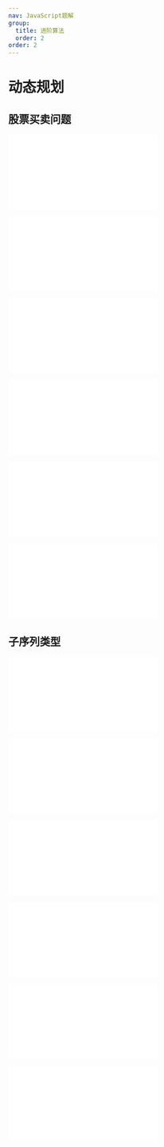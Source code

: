 ```yaml
---
nav: JavaScript题解
group:
  title: 进阶算法
  order: 2
order: 2
---
```


# 动态规划

## 股票买卖问题

<embed src="@/example/动态规划/股票买卖问题/121.买卖股票的最佳时机.md"></embed>

<embed src="@/example/动态规划/股票买卖问题/122.买卖股票的最佳时机-ii.md"></embed>

<embed src="@/example/动态规划/股票买卖问题/309.最佳买卖股票时机含冷冻期.md"></embed>

<embed src="@/example/动态规划/股票买卖问题/714.买卖股票的最佳时机含手续费.md"></embed>

<embed src="@/example/动态规划/股票买卖问题/123.买卖股票的最佳时机-iii.md"></embed>

<embed src="@/example/动态规划/股票买卖问题/188.买卖股票的最佳时机-iv.md"></embed>

## 子序列类型

<embed src="@/example/动态规划/子序列类型/5.最长回文子串.md"></embed>

<embed src="@/example/动态规划/子序列类型/72.编辑距离.md"></embed>

<embed src="@/example/动态规划/子序列类型/300.最长递增子序列.md"></embed>

<embed src="@/example/动态规划/子序列类型/516.最长回文子序列.md"></embed>

<embed src="@/example/动态规划/子序列类型/1143.最长公共子序列.md"></embed>

<embed src="@/example/动态规划/子序列类型/1425.带限制的子序列和.md"></embed>

